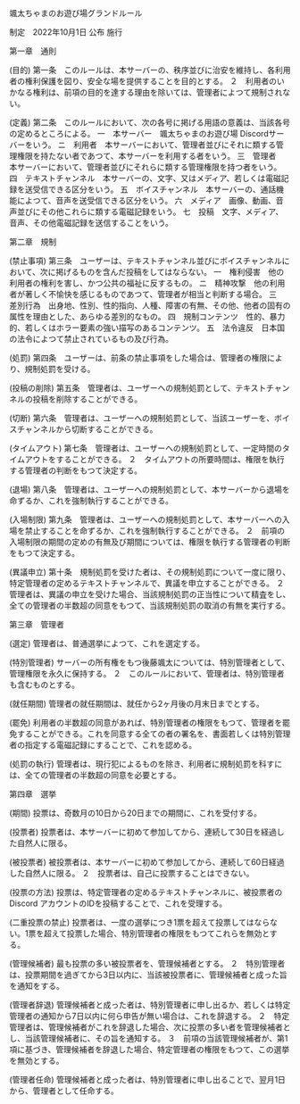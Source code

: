 颯太ちゃまのお遊び場グランドルール

制定　2022年10月1日
公布
施行

第一章　通則

(目的)
第一条　このルールは、本サーバーの、秩序並びに治安を維持し、各利用者の権利保護を図り、安全な場を提供することを目的とする。
２　利用者のいかなる権利は、前項の目的を達する理由を除いては、管理者によつて規制されない。

(定義)
第二条　このルールにおいて、次の各号に掲げる用語の意義は、当該各号の定めるところによる。
一　本サーバー　颯太ちゃまのお遊び場 Discordサーバーをいう。
ニ　利用者　本サーバーにおいて、管理者並びにそれに類する管理権限を持たない者であつて、本サーバーを利用する者をいう。
三　管理者　本サーバーにおいて、管理者並びにそれらに類する管理権限を持つ者をいう。
四　テキストチャンネル　本サーバーの、文字、又はメディア、若しくは電磁記録を送受信できる区分をいう。
五　ボイスチャンネル　本サーバーの、通話機能によつて、音声を送受信できる区分をいう。
六　メディア　画像、動画、音声並びにその他これらに類する電磁記録をいう。
七　投稿　文字、メディア、音声、その他電磁記録を送信することをいう。

第二章　規制

(禁止事項)
第三条　ユーザーは、テキストチャンネル並びにボイスチャンネルにおいて、次に掲げるものを含んだ投稿をしてはならない。
一　権利侵害　他の利用者の権利を害し、かつ公共の福祉に反するもの。
ニ　精神攻撃　他の利用者が著しく不愉快を感じるものであつて、管理者が相当と判断する場合。
三　差別行為　出身地、性別、性的指向、人種、障害の有無、その他、他者の固有の属性を理由とした、あらゆる差別的なもの。
四　規制コンテンツ　性的、暴力的、若しくはホラー要素の強い描写のあるコンテンツ。
五　法令違反　日本国の法令によつて禁止されているもの及び行為。

(処罰)
第四条　ユーザーは、前条の禁止事項をした場合は、管理者の権限により、規制処罰を受ける。

(投稿の削除)
第五条　管理者は、ユーザーへの規制処罰として、テキストチャンネルの投稿を削除することができる。

(切断)
第六条　管理者は、ユーザーへの規制処罰として、当該ユーザーを、ボイスチャンネルから切断することができる。

(タイムアウト)
第七条　管理者は、ユーザーへの規制処罰として、一定時間のタイムアウトをすることができる。
２　タイムアウトの所要時間は、権限を執行する管理者の判断をもつて決定する。

(退場)
第八条　管理者は、ユーザーへの規制処罰として、本サーバーから退場を命ずるか、これを強制執行することができる。

(入場制限)
第九条　管理者は、ユーザーへの規制処罰として、本サーバーへの入場を禁止することを命ずるか、これを強制執行することができる。
２　前項の入場制限の期間の定めの有無及び期間については、権限を執行する管理者の判断をもつて決定する。

(異議申立)
第十条　規制処罰を受けた者は、その規制処罰について一度に限り、特定管理者の定めるテキストチャンネルで、異議を申立することができる。
２　管理者は、異議の申立を受けた場合、当該規制処罰の正当性について精査をし、全ての管理者の半数超の同意をもつて、当該規制処罰の取消の有無を実行する。

第三章　管理者

(選定)
管理者は、普通選挙によつて、これを選定する。

(特別管理者)
サーバーの所有権をもつ後藤颯太については、特別管理者として、管理権限を永久に保持する。
２　このルールにおいて、管理者は、特別管理者も含むものとする。

(就任期間)
管理者の就任期間は、就任から2ヶ月後の月末日までとする。

(罷免)
利用者の半数超の同意があれば、特別管理者の権限をもつて、管理者を罷免することができる。これを同意する全ての者の署名を、書面若しくは特別管理者の指定する電磁記録にすることで、これを認める。

(処罰の執行)
管理者は、現行犯によるものを除き、利用者に規制処罰を科すには、全ての管理者の半数超の同意を必要とする。

第四章　選挙

(期間)
投票は、奇数月の10日から20日までの期間に、これを受付する。

(投票者)
投票者は、本サーバーに初めて参加してから、連続して30日を経過した自然人に限る。

(被投票者)
被投票者は、本サーバーに初めて参加してから、連続して60日経過した自然人に限る。
２　投票者は、自己に投票することはできない。

(投票の方法)
投票は、特定管理者の定めるテキストチャンネルに、被投票者のDiscord アカウントのIDを投稿することで、これを受理する。

(二重投票の禁止)
投票者は、一度の選挙につき1票を超えて投票してはならない。1票を超えて投票した場合、特別管理者の権限をもつてこれらを無効とする。

(管理候補者)
最も投票の多い被投票者を、管理候補者とする。
２　特別管理者は、投票期間を過ぎてから3日以内に、当該被投票者に、管理候補者と成った旨を通知をする。

(管理者辞退)
管理候補者と成った者は、特別管理者に申し出るか、若しくは特定管理者の通知から7日以内に何ら申告が無い場合は、これを辞退する。
２　特定管理者は、管理候補者がこれを辞退した場合、次に投票の多い者を管理候補者とし、当該管理候補者に、その旨を通知する。
３　前項の当該管理候補者が、第1項に基づき、管理候補者を辞退した場合、特定管理者の権限をもつて、この選挙を無効とする。

(管理者任命)
管理候補者と成った者は、特別管理者に申し出ることで、翌月1日から、管理者として任命する。















